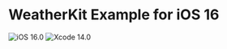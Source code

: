 # WeatherKit Example for iOS 16

![iOS 16.0](http://img.shields.io/badge/target-iOS_16.0-ff69b4.svg?style=flat)
![Xcode 14.0](http://img.shields.io/badge/build-Xcode_14.0-orange.svg?style=flat)
